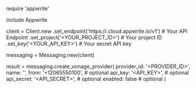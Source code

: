 require 'appwrite'

include Appwrite

client = Client.new
    .set_endpoint('https://<REGION>.cloud.appwrite.io/v1') # Your API Endpoint
    .set_project('<YOUR_PROJECT_ID>') # Your project ID
    .set_key('<YOUR_API_KEY>') # Your secret API key

messaging = Messaging.new(client)

result = messaging.create_vonage_provider(
    provider_id: '<PROVIDER_ID>',
    name: '<NAME>',
    from: '+12065550100', # optional
    api_key: '<API_KEY>', # optional
    api_secret: '<API_SECRET>', # optional
    enabled: false # optional
)
